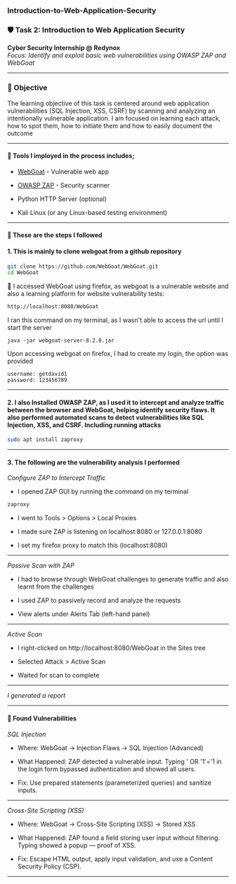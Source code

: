 ### Introduction-to-Web-Application-Security

### 🛡️ Task 2: Introduction to Web Application Security

**Cyber Security Internship @ Redynox**  
*Focus: Identify and exploit basic web vulnerabilities using OWASP ZAP and WebGoat*

---

### 📌 Objective

The learning objective of this task is centered around web application vulnerabilities (SQL Injection, XSS, CSRF) by scanning and analyzing an intentionally vulnerable application. I am focused on learning each attack, how to spot them, how to initiate them and how to easily document the outcome

---

#### 🧰 Tools I imployed in the process includes;

- [WebGoat](https://owasp.org/www-project-webgoat/) - Vulnerable web app

- [OWASP ZAP](https://www.zaproxy.org/) - Security scanner

- Python HTTP Server (optional)

- Kali Linux (or any Linux-based testing environment)

---

#### 🧱 These are the steps I followed 

#### 1. This is mainly to clone webgoat from a github repository

```bash
git clone https://github.com/WebGoat/WebGoat.git
cd WebGoat
```

📌 I accessed WebGoat using firefox, as webgoat is a vulnerable website and also a learning platform for website vulnerability tests:

```bash
http://localhost:8080/WebGoat
```

I ran this command on my terminal, as I wasn't able to access the url until I start the server

```
java -jar webgoat-server-8.2.0.jar
```

Upon accessing webgoat on firefox, I had to create my login, the option was provided

```
username: getdavid1
password: 123456789

```

---

#### 2. I also Installed OWASP ZAP, as I used it to intercept and analyze traffic between the browser and WebGoat, helping identify security flaws. It also performed automated scans to detect vulnerabilities like SQL Injection, XSS, and CSRF. Including running attacks


```bash
sudo apt install zaproxy
```


---


#### 3. The following are the vulnerability analysis I performed


 _Configure ZAP to Intercept Traffic_

- I opened ZAP GUI by running the command on my terminal

```bash
zaproxy
```

- I went to Tools > Options > Local Proxies

- I made sure ZAP is listening on localhost:8080 or 127.0.0.1:8080

- I set my firefox proxy to match this (localhost:8080)


---


_Passive Scan with ZAP_

- I had to browse through WebGoat challenges to generate traffic and also learnt from the challenges

- I used ZAP to passively record and analyze the requests

- View alerts under Alerts Tab (left-hand panel)

---


_Active Scan_

- I right-clicked on  http://localhost:8080/WebGoat in the Sites tree

- Selected Attack > Active Scan

- Waited for scan to complete

---


_I generated a report_

---

#### 🧨 Found Vulnerabilities

_SQL Injection_

- Where:
WebGoat → Injection Flaws → SQL Injection (Advanced)

- What Happened:
ZAP detected a vulnerable input. Typing ' OR '1'='1 in the login form bypassed authentication and showed all users.

- Fix:
Use prepared statements (parameterized queries) and sanitize inputs.

---


_Cross-Site Scripting (XSS)_

- Where:
WebGoat → Cross-Site Scripting (XSS) → Stored XSS

- What Happened:
ZAP found a field storing user input without filtering. Typing <script>alert(1)</script> showed a popup — proof of XSS.

- Fix:
Escape HTML output, apply input validation, and use a Content Security Policy (CSP).

---


